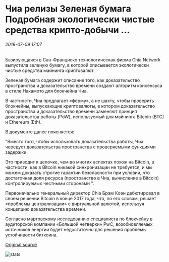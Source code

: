 # Чиа релизы Зеленая бумага Подробная экологически чистые средства крипто-добычи ...

###### 2019-07-09 17:07

Базирующаяся в Сан-Франциско технологическая фирма Chia Network выпустила зеленую бумагу, в которой описывается экологически чистые средства майнинга криптовалют.

Зеленая бумага содержит описание того, как доказательство пространства и доказательство времени создают алгоритм консенсуса в стиле Накамото для блокчейна Чиа.

В частности, Чиа предлагает «ферму», а не шахту, чтобы проверить блокчейны, выпускающие криптовалюты, в котором доказательство пространства и доказательство времени заменяют принцип доказательства работы (PoW), используемый для майнинга Bitcoin (BTC) и Ethereum (Eth).

В документе далее поясняется:

"Вместо того, чтобы использовать доказательства работы, Чиа чередует доказательства пространства с проверяемыми функциями задержки.

Это приводит к цепочке, чем во многих аспектах похож на Bitcoin, в частности, как в Bitcoin никакой синхронизации не требуется, и мы можем доказать строгие гарантии безопасности при условии, что достаточная доля ресурса (пространство в Чиа, вычисление в Bitcoin) контролируемых честными сторонами ".

Первоначально генеральный директор Chia Брэм Коэн дебютировал в своем решении Bitcoin в конце 2017 года, что, по его словам, решает «проблемы централизации» с виртуальной валютой, используя концепцию доказательства времени.

Согласно мартовскому исследованию специалиста по блокчейну в аудиторской компании «Большой четверки» PwC, возобновляемых источников энергии будет недостаточно для решения проблемы устойчивости биткоина.

[Original source](https://cointelegraph.com/news/chia-releases-green-paper-detailing-eco-friendly-means-of-crypto-mining)

![stats](https://c.statcounter.com/11760860/0/a89fa40b/1/ "stats")